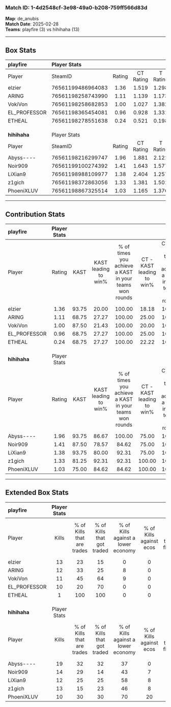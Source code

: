### Match ID: 1-4d2548cf-3e98-49a0-b208-759ff566d83d  
**Map**: de_anubis  
**Match Date**: 2025-02-28  
**Teams**: playfire (3) vs hihihaha (13)  

---  

## Box Stats  

| **playfire** | Player Stats      |        |           |          |       |       |       |         |        |      |     |
| :- | :- | :-: | :-: | :-: | :-: | :-: | :-: | :-: | :-: | :-: | :-: |
| Player       | SteamID           | Rating | CT Rating | T Rating | KAST  |  ADR  | Kills | Assists | Deaths | K/D  | HS% |
| elzier       | 76561199486964083 |  1.36  |   1.519   |  1.298   | 93.75 | 73.9  |  13   |    2    |   10   | 1.30 | 30  |
| ARING        | 76561198258743990 |  1.11  |   1.139   |  1.173   | 68.75 | 101.6 |  12   |    7    |   14   | 0.86 | 50  |
| VokiVon      | 76561198258682853 |  1.00  |   1.027   |  1.382   | 87.50 | 61.3  |  11   |    1    |   15   | 0.73 | 54  |
| EL_PROFESSOR | 76561198365454081 |  0.96  |   0.928   |  1.331   | 68.75 | 98.4  |  10   |    7    |   15   | 0.67 | 80  |
| ETHEAL       | 76561198278551638 |  0.24  |   0.521   |  0.198   | 68.75 | 30.7  |   1   |    4    |   15   | 0.07 | 100 |
|              |                   |        |           |          |       |       |       |         |        |      |     |
|              |                   |        |           |          |       |       |       |         |        |      |     |
|              |                   |        |           |          |       |       |       |         |        |      |     |
| **hihihaha** | Player Stats      |        |           |          |       |       |       |         |        |      |     |
| Player       | SteamID           | Rating | CT Rating | T Rating | KAST  |  ADR  | Kills | Assists | Deaths | K/D  | HS% |
| Abyss----    | 76561198216299747 |  1.96  |   1.881   |  2.121   | 93.75 | 137.2 |  19   |    8    |   9    | 2.11 | 84  |
| Noir909      | 76561199100274392 |  1.41  |   1.643   |  1.577   | 87.50 | 102.1 |  14   |    5    |   12   | 1.17 | 35  |
| LiXian9      | 76561198988109977 |  1.38  |   2.404   |  1.257   | 93.75 | 63.2  |  12   |    2    |   7    | 1.71 | 50  |
| z1gich       | 76561198372863056 |  1.33  |   1.381   |  1.501   | 81.25 | 75.7  |  13   |    5    |   9    | 1.44 | 38  |
| PhoeniXLUV   | 76561198867325514 |  1.03  |   1.165   |  1.376   | 75.00 | 70.4  |  10   |    3    |   11   | 0.91 | 70  |
---  

## Contribution Stats  

| **playfire** | Player Stats |       |                      |                                                        |                           |                                                             |                          |                                                            |
| :- | :-: | :-: | :-: | :-: | :-: | :-: | :-: | :-: |
| Player       |    Rating    | KAST  | KAST leading to win% | % of times you achieve a KAST in your teams won rounds | CT - KAST leading to win% | CT - % of times you achieve a KAST in your teams won rounds | T - KAST leading to win% | T - % of times you achieve a KAST in your teams won rounds |
| elzier       |     1.36     | 93.75 |        20.00         |                         100.00                         |           18.18           |                           100.00                            |          25.00           |                           100.00                           |
| ARING        |     1.11     | 68.75 |        27.27         |                         100.00                         |           25.00           |                           100.00                            |          33.33           |                           100.00                           |
| VokiVon      |     1.00     | 87.50 |        21.43         |                         100.00                         |           20.00           |                           100.00                            |          25.00           |                           100.00                           |
| EL_PROFESSOR |     0.96     | 68.75 |        27.27         |                         100.00                         |           25.00           |                           100.00                            |          33.33           |                           100.00                           |
| ETHEAL       |     0.24     | 68.75 |        27.27         |                         100.00                         |           22.22           |                           100.00                            |          50.00           |                           100.00                           |
|              |              |       |                      |                                                        |                           |                                                             |                          |                                                            |
|              |              |       |                      |                                                        |                           |                                                             |                          |                                                            |
|              |              |       |                      |                                                        |                           |                                                             |                          |                                                            |
| **hihihaha** | Player Stats |       |                      |                                                        |                           |                                                             |                          |                                                            |
| Player       |    Rating    | KAST  | KAST leading to win% | % of times you achieve a KAST in your teams won rounds | CT - KAST leading to win% | CT - % of times you achieve a KAST in your teams won rounds | T - KAST leading to win% | T - % of times you achieve a KAST in your teams won rounds |
| Abyss----    |     1.96     | 93.75 |        86.67         |                         100.00                         |           75.00           |                           100.00                            |          90.91           |                           100.00                           |
| Noir909      |     1.41     | 87.50 |        78.57         |                         84.62                          |           75.00           |                           100.00                            |          80.00           |                           80.00                            |
| LiXian9      |     1.38     | 93.75 |        80.00         |                         92.31                          |           75.00           |                           100.00                            |          81.82           |                           90.00                            |
| z1gich       |     1.33     | 81.25 |        92.31         |                         92.31                          |          100.00           |                           100.00                            |          90.00           |                           90.00                            |
| PhoeniXLUV   |     1.03     | 75.00 |        84.62         |                         84.62                          |          100.00           |                           100.00                            |          80.00           |                           80.00                            |
---  

## Extended Box Stats  

| **playfire** | Player Stats |                            |                            |                                    |                         |                              |                                 |        |                             |                                     |                          |                               |                            |
| :- | :-: | :-: | :-: | :-: | :-: | :-: | :-: | :-: | :-: | :-: | :-: | :-: | :-: |
| Player       |    Kills     | % of Kills that are trades | % of Kills that got traded | % of Kills against a lower economy | % of Kills against ecos | % of Kills that are flawless | % of Kills that are close duels | Deaths | % of Deaths that get traded | % of Deaths against a lower economy | % of Deaths against ecos | % of Deaths that are flawless | % of Deaths that are close |
| elzier       |      13      |             23             |             15             |                 0                  |            0            |              77              |               15                |   10   |             40              |                 10                  |            0             |              60               |             0              |
| ARING        |      12      |             33             |             25             |                 8                  |            0            |              50              |                0                |   14   |              7              |                  7                  |            0             |              50               |             14             |
| VokiVon      |      11      |             45             |             64             |                 9                  |            0            |              73              |                0                |   15   |             20              |                  7                  |            0             |              67               |             7              |
| EL_PROFESSOR |      10      |             20             |             70             |                 0                  |            0            |              50              |               10                |   15   |             13              |                  7                  |            0             |              60               |             20             |
| ETHEAL       |      1       |            100             |            100             |                 0                  |            0            |             100              |                0                |   15   |             40              |                  7                  |            0             |              73               |             13             |
|              |              |                            |                            |                                    |                         |                              |                                 |        |                             |                                     |                          |                               |                            |
|              |              |                            |                            |                                    |                         |                              |                                 |        |                             |                                     |                          |                               |                            |
|              |              |                            |                            |                                    |                         |                              |                                 |        |                             |                                     |                          |                               |                            |
| **hihihaha** | Player Stats |                            |                            |                                    |                         |                              |                                 |        |                             |                                     |                          |                               |                            |
| Player       |    Kills     | % of Kills that are trades | % of Kills that got traded | % of Kills against a lower economy | % of Kills against ecos | % of Kills that are flawless | % of Kills that are close duels | Deaths | % of Deaths that get traded | % of Deaths against a lower economy | % of Deaths against ecos | % of Deaths that are flawless | % of Deaths that are close |
| Abyss----    |      19      |             32             |             32             |                 37                 |            0            |              53              |               16                |   9    |             33              |                 56                  |            0             |              56               |             11             |
| Noir909      |      14      |             29             |             14             |                 43                 |            7            |              43              |               14                |   12   |             42              |                 58                  |            8             |              75               |             0              |
| LiXian9      |      12      |             25             |             25             |                 58                 |            8            |              67              |                0                |   7    |             71              |                 71                  |            0             |              71               |             14             |
| z1gich       |      13      |             15             |             23             |                 46                 |            8            |              69              |               15                |   9    |             44              |                 56                  |            0             |              67               |             11             |
| PhoeniXLUV   |      10      |             30             |             30             |                 70                 |           20            |             100              |               10                |   11   |             36              |                 55                  |            0             |              55               |             0              |
